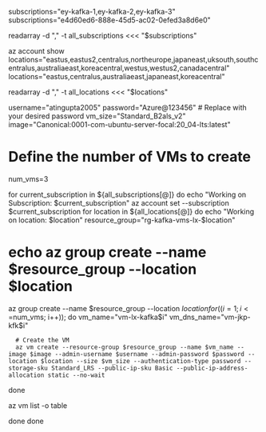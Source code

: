 subscriptions="ey-kafka-1,ey-kafka-2,ey-kafka-3"
subscriptions="e4d60ed6-888e-45d5-ac02-0efed3a8d6e0"

readarray -d "," -t all_subscriptions <<< "$subscriptions"
    
az account show
locations="eastus,eastus2,centralus,northeurope,japaneast,uksouth,southcentralus,australiaeast,koreacentral,westus,westus2,canadacentral"
locations="eastus,centralus,australiaeast,japaneast,koreacentral"

readarray -d "," -t all_locations <<< "$locations"

username="atingupta2005"
password="Azure@123456" # Replace with your desired password
vm_size="Standard_B2als_v2"
image="Canonical:0001-com-ubuntu-server-focal:20_04-lts:latest"

# Define the number of VMs to create

num_vms=3

for current_subscription in ${all_subscriptions[@]}
do
 echo "Working on Subscription: $current_subscription"
 az account set --subscription $current_subscription
 for location in ${all_locations[@]}
 do
  echo "Working on location: $location"
  resource_group="rg-kafka-vms-lx-$location"
  # echo az group create --name $resource_group --location $location
  az group create --name $resource_group --location $location
  for ((i=1; i<=$num_vms; i++)); do
      vm_name="vm-lx-kafka$i"
      vm_dns_name="vm-jkp-kfk$i"

      # Create the VM
      az vm create --resource-group $resource_group --name $vm_name --image $image --admin-username $username --admin-password $password --location $location --size $vm_size --authentication-type password --storage-sku Standard_LRS --public-ip-sku Basic --public-ip-address-allocation static --no-wait
  done
  
  az vm list -o table

 done
done
